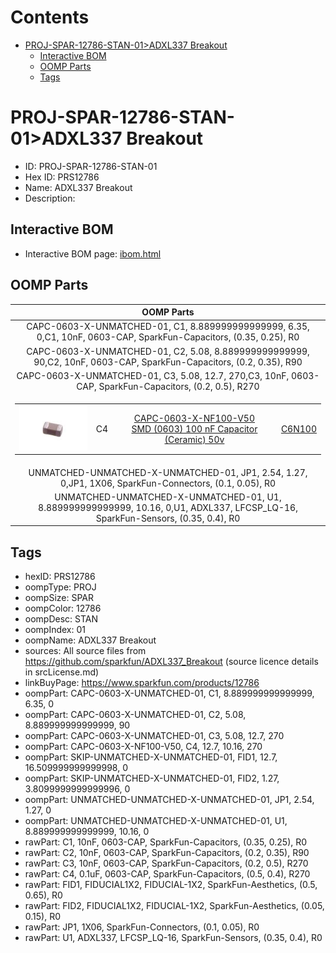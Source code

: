 



Contents
========

* [PROJ-SPAR-12786-STAN-01>ADXL337 Breakout](#proj-spar-12786-stan-01adxl337-breakout)
	* [Interactive BOM](#interactive-bom)
	* [OOMP Parts](#oomp-parts)
	* [Tags](#tags)

# PROJ-SPAR-12786-STAN-01>ADXL337 Breakout

- ID: PROJ-SPAR-12786-STAN-01
- Hex ID: PRS12786
- Name: ADXL337 Breakout
- Description: 

## Interactive BOM

- Interactive BOM page: [ibom.html](kicad/bom/ibom.html)

## OOMP Parts
  

|OOMP Parts|
| :---: |
|CAPC-0603-X-UNMATCHED-01, C1, 8.889999999999999, 6.35, 0,C1, 10nF, 0603-CAP, SparkFun-Capacitors, (0.35, 0.25), R0|
|CAPC-0603-X-UNMATCHED-01, C2, 5.08, 8.889999999999999, 90,C2, 10nF, 0603-CAP, SparkFun-Capacitors, (0.2, 0.35), R90|
|CAPC-0603-X-UNMATCHED-01, C3, 5.08, 12.7, 270,C3, 10nF, 0603-CAP, SparkFun-Capacitors, (0.2, 0.5), R270|
|<table><tr><td>![CAPC-0603-X-NF100-V50](https://raw.githubusercontent.com/oomlout/oomlout_OOMP_parts/main/CAPC-0603-X-NF100-V50/image_140.jpg)</td><td> C4</td><td>[CAPC-0603-X-NF100-V50<br>SMD (0603) 100 nF Capacitor (Ceramic) 50v](https://github.com/oomlout/oomlout_OOMP_parts/tree/main/CAPC-0603-X-NF100-V50/)</td><td>[C6N100](https://github.com/oomlout/oomlout_OOMP_parts/tree/main/CAPC-0603-X-NF100-V50/)</td></tr></table>|
|UNMATCHED-UNMATCHED-X-UNMATCHED-01, JP1, 2.54, 1.27, 0,JP1, 1X06, SparkFun-Connectors, (0.1, 0.05), R0|
|UNMATCHED-UNMATCHED-X-UNMATCHED-01, U1, 8.889999999999999, 10.16, 0,U1, ADXL337, LFCSP_LQ-16, SparkFun-Sensors, (0.35, 0.4), R0|

## Tags

- hexID: PRS12786
- oompType: PROJ
- oompSize: SPAR
- oompColor: 12786
- oompDesc: STAN
- oompIndex: 01
- oompName: ADXL337 Breakout
- sources: All source files from https://github.com/sparkfun/ADXL337_Breakout (source licence details in srcLicense.md)
- linkBuyPage: https://www.sparkfun.com/products/12786
- oompPart: CAPC-0603-X-UNMATCHED-01, C1, 8.889999999999999, 6.35, 0
- oompPart: CAPC-0603-X-UNMATCHED-01, C2, 5.08, 8.889999999999999, 90
- oompPart: CAPC-0603-X-UNMATCHED-01, C3, 5.08, 12.7, 270
- oompPart: CAPC-0603-X-NF100-V50, C4, 12.7, 10.16, 270
- oompPart: SKIP-UNMATCHED-X-UNMATCHED-01, FID1, 12.7, 16.509999999999998, 0
- oompPart: SKIP-UNMATCHED-X-UNMATCHED-01, FID2, 1.27, 3.8099999999999996, 0
- oompPart: UNMATCHED-UNMATCHED-X-UNMATCHED-01, JP1, 2.54, 1.27, 0
- oompPart: UNMATCHED-UNMATCHED-X-UNMATCHED-01, U1, 8.889999999999999, 10.16, 0
- rawPart: C1, 10nF, 0603-CAP, SparkFun-Capacitors, (0.35, 0.25), R0
- rawPart: C2, 10nF, 0603-CAP, SparkFun-Capacitors, (0.2, 0.35), R90
- rawPart: C3, 10nF, 0603-CAP, SparkFun-Capacitors, (0.2, 0.5), R270
- rawPart: C4, 0.1uF, 0603-CAP, SparkFun-Capacitors, (0.5, 0.4), R270
- rawPart: FID1, FIDUCIAL1X2, FIDUCIAL-1X2, SparkFun-Aesthetics, (0.5, 0.65), R0
- rawPart: FID2, FIDUCIAL1X2, FIDUCIAL-1X2, SparkFun-Aesthetics, (0.05, 0.15), R0
- rawPart: JP1, 1X06, SparkFun-Connectors, (0.1, 0.05), R0
- rawPart: U1, ADXL337, LFCSP_LQ-16, SparkFun-Sensors, (0.35, 0.4), R0
